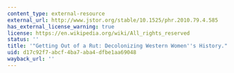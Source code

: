```yaml
---
content_type: external-resource
external_url: http://www.jstor.org/stable/10.1525/phr.2010.79.4.585
has_external_license_warning: true
license: https://en.wikipedia.org/wiki/All_rights_reserved
status: ''
title: '"Getting Out of a Rut: Decolonizing Western Women''s History."'
uid: d17c92f7-abcf-4ba7-aba4-dfbe1aa69048
wayback_url: ''
---
```

